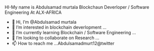 HI-My name is Abdulsamad murtala 
Blockchaun Deverloper / Software Engineering At ALX-AFRICA
- 👋 Hi, I’m @Abdulsamad murtala
- 👀 I’m interested in blockchain deverlopment ...
- 🌱 I’m currently learning Blockchain / Software Engineering ...
- 💞️ I’m looking to collaborate on Research ...
- 📫 How to reach me ...Abdulsamadmurt12@twitter

<!---
Abdulsamad2030/Abdulsamad2030 is a ✨ special ✨ repository because its `README.md` (this file) appears on your GitHub profile.
You can click the Preview link to take a look at your changes.
--->
